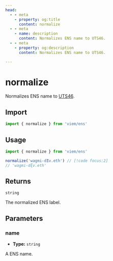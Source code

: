 ```yaml
---
head:
  - - meta
    - property: og:title
      content: normalize
  - - meta
    - name: description
      content: Normalizes ENS name to UTS46.
  - - meta
    - property: og:description
      content: Normalizes ENS name to UTS46.

---
```


# normalize

Normalizes ENS name to [UTS46](https://unicode.org/reports/tr46).

## Import

```ts
import { normalize } from 'viem/ens'
```

## Usage

```ts
import { normalize } from 'viem/ens'

normalize('wagmi-d𝝣v.eth') // [!code focus:2]
// 'wagmi-dξv.eth'
```

## Returns

`string`

The normalized ENS label.

## Parameters

### name

- **Type:** `string`

A ENS name.